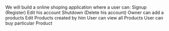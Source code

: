 
We will build a online shoping application where a user can:
Signup (Register)
Edit his account
Shutdown (Delete his account)
Owner can add a products
Edit Products created by him
User can view all Products
User can buy particular Product
